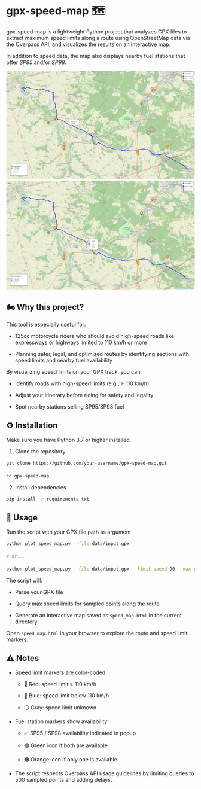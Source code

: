 # gpx-speed-map 🗺️

gpx-speed-map is a lightweight Python project that analyzes GPX files to extract maximum speed limits along a route using OpenStreetMap data via the Overpass API, and visualizes the results on an interactive map.

In addition to speed data, the map also displays nearby fuel stations that offer _SP95_ and/or _SP98_.

<img src=".images/plot-1.jpg" width="800">

<img src=".images/plot-2.jpg" width="800">

## 🏍️ Why this project?

This tool is especially useful for:

- 125cc motorcycle riders who should avoid high-speed roads like expressways or highways limited to 110 km/h or more

- Planning safer, legal, and optimized routes by identifying sections with speed limits and nearby fuel availability

By visualizing speed limits on your GPX track, you can:

- Identify roads with high-speed limits (e.g., ≥ 110 km/h)

- Adjust your itinerary before riding for safety and legality

- Spot nearby stations selling SP95/SP98 fuel

## ⚙️ Installation

Make sure you have Python 3.7 or higher installed.

1. Clone the repository

```sh
git clone https://github.com/your-username/gpx-speed-map.git

cd gpx-speed-map
```

2. Install dependencies

```sh
pip install -r requirements.txt
```

## 🧪 Usage

Run the script with your GPX file path as argument

```sh
python plot_speed_map.py --file data/input.gpx

# or...

python plot_speed_map.py --file data/input.gpx --limit-speed 90 --max-points 300
```

The script will:

- Parse your GPX file

- Query max speed limits for sampled points along the route

- Generate an interactive map saved as `speed_map.html` in the current directory

Open `speed_map.html` in your browser to explore the route and speed limit markers.

## ⚠️ Notes

- Speed limit markers are color-coded:

   - 🔴 Red: speed limit ≥ 110 km/h

   - 🔵 Blue: speed limit below 110 km/h

   - ⚪ Gray: speed limit unknown

- Fuel station markers show availability:

   - ✅ SP95 / SP98 availability indicated in popup

   - 🟢 Green icon if both are available

   - 🟠 Orange icon if only one is available

- The script respects Overpass API usage guidelines by limiting queries to 500 sampled points and adding delays.
